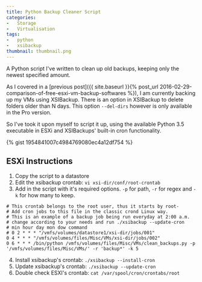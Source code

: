 ```yaml
---
title: Python Backup Cleaner Script
categories:
-   Storage
-   Virtualisation
tags:
-   python
-   xsibackup
thumbnail: thumbnail.png
---
```


A Python script I've written to clean up old backups, keeping only the newest specified amount.

<!-- more -->

As I covered in a [previous post]({{ site.baseurl }}{% post_url 2016-02-29-comparison-of-free-esxi-vm-backup-softwares %}), I am currently backing up my VMs using XSIBackup. There is an option in XSIBackup to delete folders older than N days. This option `--del-dirs` however is only available in the Pro version.

So I've took it upon myself to script it up, using the available Python 3.5 executable in ESXi and XSIBackups' built-in cron functionality.

{% gist 1954841007c4984769080ec4a12df754 %}

## ESXi Instructions
1.  Copy the script to a datastore
2.  Edit the xsibackup crontab: `vi xsi-dir/conf/root-crontab`
3.  Add in the script with it's required options. `-p` for path, `-r` for regex and `-k` for how many to keep.
  ```
  # This crontab belongs to the root user, thus it starts by root-
  # Add cron jobs to this file in the classic crond Linux way.
  # This is an example of a backup job being run everyday at 2:00 a.m.
  # change according to your needs and run ./xsibackup --update-cron
  # min hour day mon dow command
  # 0 2 * * * "/vmfs/volumes/datastore1/xsi-dir/jobs/001"
  0 4 * * * "/vmfs/volumes/files/Misc/VMs/xsi-dir/jobs/002"
  0 6 * * * /bin/python /vmfs/volumes/files/Misc/VMs/clean_backups.py -p '/vmfs/volumes/files/Misc/VMs/' -r 'backup*' -k 5
  ```
4.  Install xsibackup's crontab: `./xsibackup --install-cron`
5.  Update xsibackup's crontab: `./xsibackup --update-cron`
6.  Double check ESXI's crontab: `cat /var/spool/cron/crontabs/root`
